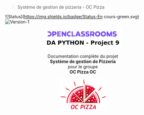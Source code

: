 > Système de gestion de pizzeria - OC Pizza <br>

![Status](https://img.shields.io/badge/Status-En cours-green.svg)
![Version-1](https://img.shields.io/badge/Version-1-blue.svg)

<p align="center">
  <img width=50% src="https://github.com/sylrie/P9_OC_Pizza/blob/master/img/title.png">
</p>

<p align="center">
  Documentation complète du projet<br>
  <strong>Système de gestion de Pizzeria</strong><br>
  pour le groupe<br>
  <strong>OC Pizza OC</strong> 
</p>

<p align="center">
  <img width=30% src="https://github.com/sylrie/P9_OC_Pizza/blob/master/img/OC logo.png">
</p>